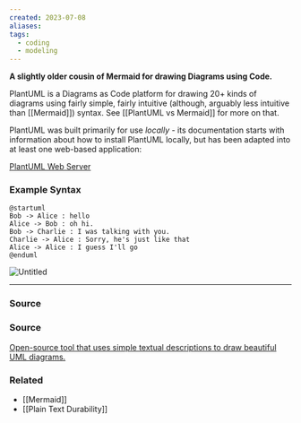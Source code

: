 ```yaml
---
created: 2023-07-08
aliases: 
tags:
  - coding
  - modeling
---
```

**A slightly older cousin of Mermaid for drawing Diagrams using Code.**

PlantUML is a Diagrams as Code platform for drawing 20+ kinds of diagrams using fairly simple, fairly intuitive (although, arguably less intuitive than [[Mermaid]]) syntax. See [[PlantUML vs Mermaid]] for more on that.

PlantUML was built primarily for use *locally* - its documentation starts with information about how to install PlantUML locally, but has been adapted into at least one web-based application:

[PlantUML Web Server](http://www.plantuml.com/plantuml/uml/SyfFKj2rKt3CoKnELR1Io4ZDoSa70000)

### Example Syntax

```
@startuml
Bob -> Alice : hello
Alice -> Bob : oh hi.
Bob -> Charlie : I was talking with you.
Charlie -> Alice : Sorry, he's just like that
Alice -> Alice : I guess I'll go
@enduml
```

![Untitled](Untitled%2044.png)

****
### Source

### Source

[Open-source tool that uses simple textual descriptions to draw beautiful UML diagrams.](https://plantuml.com/)

### Related
- [[Mermaid]] 
- [[Plain Text Durability]]